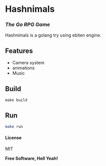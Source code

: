 # Hashnimals
### _The Go RPG Game_

Hashnimals is a golang try using ebiten engine.


## Features

- Camera system
- animations
- Music

## Build

```
make build
```
## Run

```sh
make run
```

#### License

MIT

**Free Software, Hell Yeah!**

[dill]: <https://github.com/l-mathias/AirPygee>